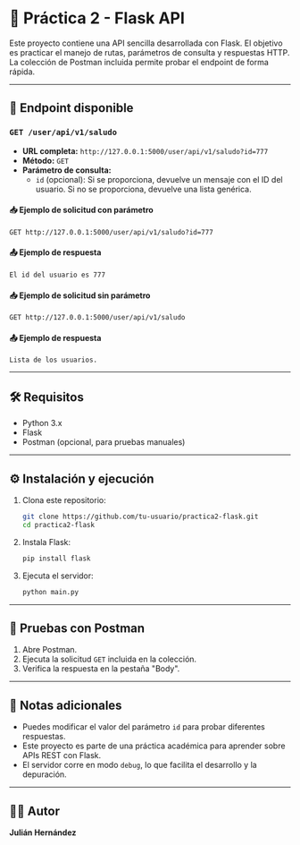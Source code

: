 # 🧪 Práctica 2 - Flask API

Este proyecto contiene una API sencilla desarrollada con Flask. El objetivo es practicar el manejo de rutas, parámetros de consulta y respuestas HTTP. La colección de Postman incluida permite probar el endpoint de forma rápida.

---

## 🚀 Endpoint disponible

### `GET /user/api/v1/saludo`

- **URL completa:** `http://127.0.0.1:5000/user/api/v1/saludo?id=777`
- **Método:** `GET`
- **Parámetro de consulta:**  
  - `id` (opcional): Si se proporciona, devuelve un mensaje con el ID del usuario. Si no se proporciona, devuelve una lista genérica.

#### 📥 Ejemplo de solicitud con parámetro

```http
GET http://127.0.0.1:5000/user/api/v1/saludo?id=777
```

#### 📤 Ejemplo de respuesta

```text
El id del usuario es 777
```

#### 📥 Ejemplo de solicitud sin parámetro

```http
GET http://127.0.0.1:5000/user/api/v1/saludo
```

#### 📤 Ejemplo de respuesta

```text
Lista de los usuarios.
```

---

## 🛠️ Requisitos

- Python 3.x
- Flask
- Postman (opcional, para pruebas manuales)

---

## ⚙️ Instalación y ejecución

1. Clona este repositorio:
   ```bash
   git clone https://github.com/tu-usuario/practica2-flask.git
   cd practica2-flask
   ```

2. Instala Flask:
   ```bash
   pip install flask
   ```

3. Ejecuta el servidor:
   ```bash
   python main.py
   ```

---

## 🧪 Pruebas con Postman

1. Abre Postman.
2. Ejecuta la solicitud `GET` incluida en la colección.
3. Verifica la respuesta en la pestaña "Body".

---

## 📌 Notas adicionales

- Puedes modificar el valor del parámetro `id` para probar diferentes respuestas.
- Este proyecto es parte de una práctica académica para aprender sobre APIs REST con Flask.
- El servidor corre en modo `debug`, lo que facilita el desarrollo y la depuración.

---

## 👨‍💻 Autor

**Julián Hernández**
